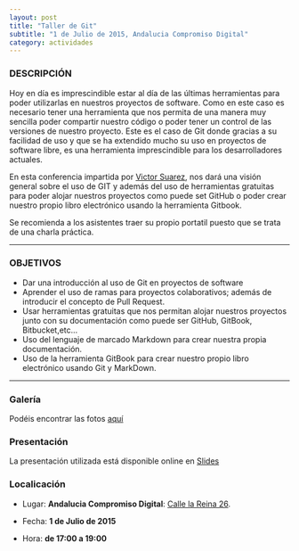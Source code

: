 ```yaml
---
layout: post
title: "Taller de Git"
subtitle: "1 de Julio de 2015, Andalucia Compromiso Digital"
category: actividades
---
```


### DESCRIPCIÓN

Hoy en día es imprescindible estar al día de las últimas herramientas para poder utilizarlas en nuestros proyectos de software. Como en este caso es necesario tener una herramienta que nos permita de una manera muy sencilla poder compartir nuestro código o poder tener un control de las versiones de nuestro proyecto. Este es el caso de Git donde gracias a su facilidad de uso y que se ha extendido mucho su uso en proyectos de software libre, es una herramienta imprescindible para los desarrolladores actuales.


En esta conferencia impartida por [Victor Suarez](https://twitter.com/zerasul), nos dará una visión general sobre el uso de GIT y además del uso de herramientas gratuitas para poder alojar nuestros proyectos como puede set GitHub o poder crear nuestro propio libro electrónico usando la herramienta Gitbook.

Se recomienda a los asistentes traer su propio portatil puesto que se trata de una charla práctica.

---

### OBJETIVOS

  - Dar una introducción al uso de Git en proyectos de software
  - Aprender el uso de ramas para proyectos colaborativos; además de introducir el concepto de Pull Request.
  - Usar herramientas gratuitas que nos permitan alojar nuestros proyectos junto con su documentación como puede ser GitHub, GitBook, Bitbucket,etc...
  - Uso del lenguaje de marcado Markdown para crear nuestra propia documentación.
  - Uso de la herramienta GitBook para crear nuestro propio libro electrónico usando Git y MarkDown.

---


### Galería

Podéis encontrar las fotos [aquí](https://goo.gl/photos/n7G4SJvn1La5Nqx8A)

### Presentación

La presentación utilizada está disponible online en [Slides](http://slides.com/zerasul/git#/)

### Localicación

- Lugar: **Andalucia Compromiso Digital**: [Calle la Reina 26](https://goo.gl/maps/ECb8d).

- Fecha: **1 de Julio de 2015**

- Hora: **de 17:00 a 19:00**
